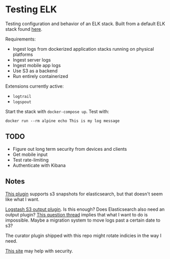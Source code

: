 # Testing ELK

Testing configuration and behavior of an ELK stack. Built from a default ELK stack found [here](https://github.com/deviantony/docker-elk). 

Requirements:
- Ingest logs from dockerized application stacks running on physical platforms 
- Ingest server logs
- Ingest mobile app logs
- Use S3 as a backend
- Run entirely containerized

Extensions currently active:
- `logtrail`
- `logspout`

Start the stack with `docker-compose up`. Test with:

```
docker run --rm alpine echo This is my log message
```

## TODO

- Figure out long term security from devices and clients
- Get mobile input
- Test rate-limiting
- Authenticate with Kibana

## Notes

[This plugin](https://www.elastic.co/guide/en/elasticsearch/plugins/current/repository-s3.html) supports s3 snapshots for elasticsearch, but that doesn't seem like what I want.

[Logstash S3 output plugin](https://www.elastic.co/guide/en/logstash/current/plugins-outputs-s3.html). Is this enough? Does Elasticsearch also need an output plugin? [This question thread](https://discuss.elastic.co/t/send-logs-to-aws-s3/42914) implies that what I want to do is impossible. Maybe a migration system to move logs past a certain date to s3?

The curator plugin shipped with this repo might rotate indicies in the way I need.

[This site](https://elk-docker.readthedocs.io/) may help with security.

